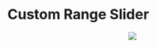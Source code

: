 # Custom Range Slider

<p align="center">
  <img src="https://media4.giphy.com/media/TtGUsJ2CIAVdr3Lkwr/giphy.gif?cid=790b761118635304a6b15070faee085114e6f16215f03f94&rid=giphy.gif&ct=g">
</p>
